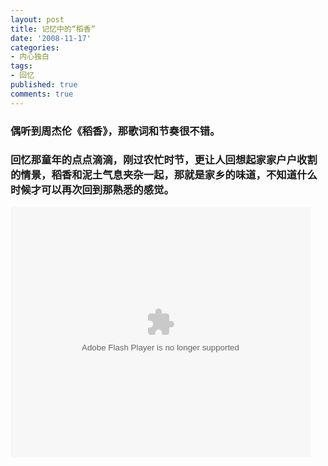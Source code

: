 ```yaml
---
layout: post
title: 记忆中的“稻香”
date: '2008-11-17'
categories:
- 内心独白
tags:
- 回忆
published: true
comments: true
---
```

<p><h3>偶听到周杰伦《稻香》，那歌词和节奏很不错。</h3>
<h3>回忆那童年的点点滴滴，刚过农忙时节，更让人回想起家家户户收割的情景，稻香和泥土气息夹杂一起，那就是家乡的味道，不知道什么时候才可以再次回到那熟悉的感觉。</h3>
<embed src="http://player.youku.com/player.php/sid/XNTIyMzMzNzI=/v.swf" quality="high" width="480" height="400" align="middle" allowscriptaccess="sameDomain" type="application/x-shockwave-flash"></embed></p>
